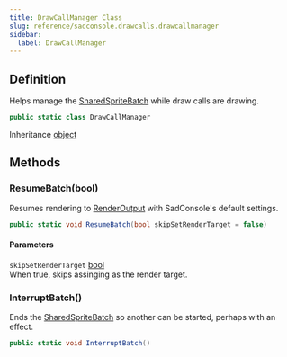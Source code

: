 ```yaml
---
title: DrawCallManager Class
slug: reference/sadconsole.drawcalls.drawcallmanager
sidebar:
  label: DrawCallManager
---
```

## Definition

Helps manage the [SharedSpriteBatch](../sadconsole.host.global/#sharedspritebatch/) while draw calls are drawing.

```csharp title="C#"
public static class DrawCallManager
```

Inheritance [object](https://learn.microsoft.com/dotnet/api/system.object/)

## Methods

### ResumeBatch(bool)

Resumes rendering to [RenderOutput](../sadconsole.host.global/#renderoutput/) with SadConsole's default settings.

```csharp title="C#"
public static void ResumeBatch(bool skipSetRenderTarget = false)
```

#### Parameters

`skipSetRenderTarget` [bool](https://learn.microsoft.com/dotnet/api/system.boolean/)  
When true, skips assinging <xref href="SadConsole.Host.Global.RenderOutput" data-throw-if-not-resolved="false"></xref> as the render target.


### InterruptBatch()

Ends the [SharedSpriteBatch](../sadconsole.host.global/#sharedspritebatch/) so another can be started, perhaps with an effect.

```csharp title="C#"
public static void InterruptBatch()
```